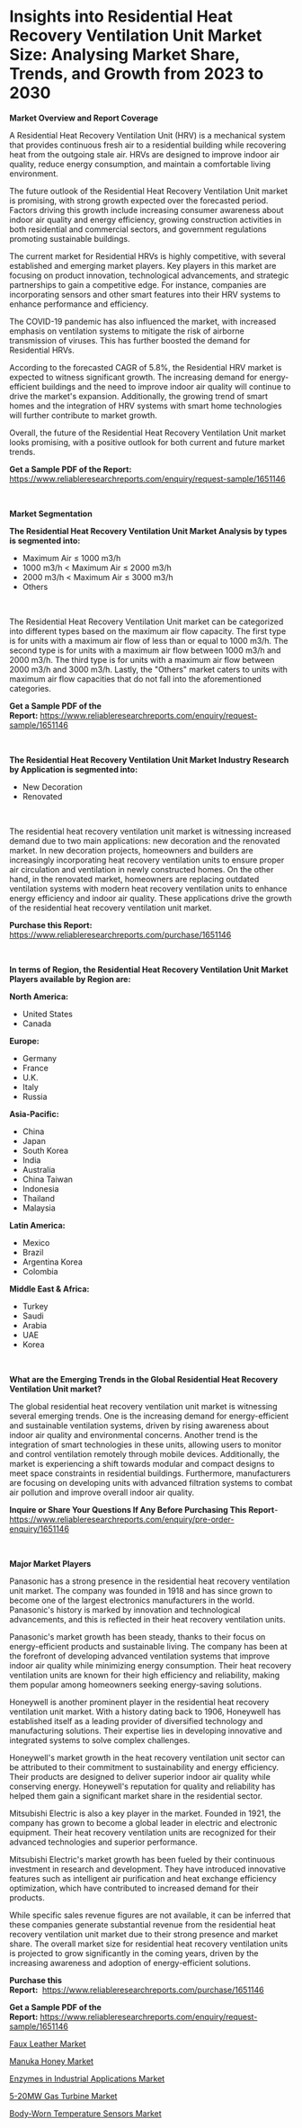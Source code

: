 <p><h1>Insights into Residential Heat Recovery Ventilation Unit Market Size: Analysing Market Share, Trends, and Growth from 2023 to 2030</h1></p><p><strong>Market Overview and Report Coverage</strong></p>
<p><p>A Residential Heat Recovery Ventilation Unit (HRV) is a mechanical system that provides continuous fresh air to a residential building while recovering heat from the outgoing stale air. HRVs are designed to improve indoor air quality, reduce energy consumption, and maintain a comfortable living environment.</p><p>The future outlook of the Residential Heat Recovery Ventilation Unit market is promising, with strong growth expected over the forecasted period. Factors driving this growth include increasing consumer awareness about indoor air quality and energy efficiency, growing construction activities in both residential and commercial sectors, and government regulations promoting sustainable buildings.</p><p>The current market for Residential HRVs is highly competitive, with several established and emerging market players. Key players in this market are focusing on product innovation, technological advancements, and strategic partnerships to gain a competitive edge. For instance, companies are incorporating sensors and other smart features into their HRV systems to enhance performance and efficiency.</p><p>The COVID-19 pandemic has also influenced the market, with increased emphasis on ventilation systems to mitigate the risk of airborne transmission of viruses. This has further boosted the demand for Residential HRVs.</p><p>According to the forecasted CAGR of 5.8%, the Residential HRV market is expected to witness significant growth. The increasing demand for energy-efficient buildings and the need to improve indoor air quality will continue to drive the market's expansion. Additionally, the growing trend of smart homes and the integration of HRV systems with smart home technologies will further contribute to market growth.</p><p>Overall, the future of the Residential Heat Recovery Ventilation Unit market looks promising, with a positive outlook for both current and future market trends.</p></p>
<p><strong>Get a Sample PDF of the Report:</strong> <a href="https://www.reliableresearchreports.com/enquiry/request-sample/1651146">https://www.reliableresearchreports.com/enquiry/request-sample/1651146</a></p>
<p>&nbsp;</p>
<p><strong>Market Segmentation</strong></p>
<p><strong>The Residential Heat Recovery Ventilation Unit Market Analysis by types is segmented into:</strong></p>
<p><ul><li>Maximum Air ≤ 1000 m3/h</li><li>1000 m3/h < Maximum Air ≤ 2000 m3/h</li><li>2000 m3/h < Maximum Air ≤ 3000 m3/h</li><li>Others</li></ul></p>
<p>&nbsp;</p>
<p><p>The Residential Heat Recovery Ventilation Unit market can be categorized into different types based on the maximum air flow capacity. The first type is for units with a maximum air flow of less than or equal to 1000 m3/h. The second type is for units with a maximum air flow between 1000 m3/h and 2000 m3/h. The third type is for units with a maximum air flow between 2000 m3/h and 3000 m3/h. Lastly, the "Others" market caters to units with maximum air flow capacities that do not fall into the aforementioned categories.</p></p>
<p><strong>Get a Sample PDF of the Report:</strong>&nbsp;<a href="https://www.reliableresearchreports.com/enquiry/request-sample/1651146">https://www.reliableresearchreports.com/enquiry/request-sample/1651146</a></p>
<p>&nbsp;</p>
<p><strong>The Residential Heat Recovery Ventilation Unit Market Industry Research by Application is segmented into:</strong></p>
<p><ul><li>New Decoration</li><li>Renovated</li></ul></p>
<p>&nbsp;</p>
<p><p>The residential heat recovery ventilation unit market is witnessing increased demand due to two main applications: new decoration and the renovated market. In new decoration projects, homeowners and builders are increasingly incorporating heat recovery ventilation units to ensure proper air circulation and ventilation in newly constructed homes. On the other hand, in the renovated market, homeowners are replacing outdated ventilation systems with modern heat recovery ventilation units to enhance energy efficiency and indoor air quality. These applications drive the growth of the residential heat recovery ventilation unit market.</p></p>
<p><strong>Purchase this Report:</strong>&nbsp; <a href="https://www.reliableresearchreports.com/purchase/1651146">https://www.reliableresearchreports.com/purchase/1651146</a></p>
<p>&nbsp;</p>
<p><strong>In terms of Region, the Residential Heat Recovery Ventilation Unit Market Players available by Region are:</strong></p>
<p>
    <p> <strong> North America: </strong>
        <ul>
            <li>United States</li>
            <li>Canada</li>
        </ul>
        </p> 
    <p> <strong> Europe: </strong>
        <ul>
            <li>Germany</li>
            <li>France</li>
            <li>U.K.</li>
            <li>Italy</li>
            <li>Russia</li>
        </ul>
        </p> 
    <p> <strong> Asia-Pacific: </strong>
        <ul>
            <li>China</li>
            <li>Japan</li>
            <li>South Korea</li>
            <li>India</li>
            <li>Australia</li>
            <li>China Taiwan</li>
            <li>Indonesia</li>
            <li>Thailand</li>
            <li>Malaysia</li>
        </ul>
        </p> 
    <p> <strong> Latin America: </strong>
        <ul>
            <li>Mexico</li>
            <li>Brazil</li>
            <li>Argentina Korea</li>
            <li>Colombia</li>
        </ul>
        </p> 
    <p> <strong> Middle East & Africa: </strong>
        <ul>
            <li>Turkey</li>
            <li>Saudi</li>
            <li>Arabia</li>
            <li>UAE</li>
            <li>Korea</li>
        </ul>
    </p>
    </p>
<p>&nbsp;</p>
<p><strong>What are the Emerging Trends in the Global Residential Heat Recovery Ventilation Unit market?</strong></p>
<p><p>The global residential heat recovery ventilation unit market is witnessing several emerging trends. One is the increasing demand for energy-efficient and sustainable ventilation systems, driven by rising awareness about indoor air quality and environmental concerns. Another trend is the integration of smart technologies in these units, allowing users to monitor and control ventilation remotely through mobile devices. Additionally, the market is experiencing a shift towards modular and compact designs to meet space constraints in residential buildings. Furthermore, manufacturers are focusing on developing units with advanced filtration systems to combat air pollution and improve overall indoor air quality.</p></p>
<p><strong>Inquire or Share Your Questions If Any Before Purchasing This Report</strong>- <a href="https://www.reliableresearchreports.com/enquiry/pre-order-enquiry/1651146">https://www.reliableresearchreports.com/enquiry/pre-order-enquiry/1651146</a></p>
<p>&nbsp;</p>
<p><strong>Major Market Players</strong></p>
<p><p>Panasonic has a strong presence in the residential heat recovery ventilation unit market. The company was founded in 1918 and has since grown to become one of the largest electronics manufacturers in the world. Panasonic's history is marked by innovation and technological advancements, and this is reflected in their heat recovery ventilation units.</p><p>Panasonic's market growth has been steady, thanks to their focus on energy-efficient products and sustainable living. The company has been at the forefront of developing advanced ventilation systems that improve indoor air quality while minimizing energy consumption. Their heat recovery ventilation units are known for their high efficiency and reliability, making them popular among homeowners seeking energy-saving solutions.</p><p>Honeywell is another prominent player in the residential heat recovery ventilation unit market. With a history dating back to 1906, Honeywell has established itself as a leading provider of diversified technology and manufacturing solutions. Their expertise lies in developing innovative and integrated systems to solve complex challenges.</p><p>Honeywell's market growth in the heat recovery ventilation unit sector can be attributed to their commitment to sustainability and energy efficiency. Their products are designed to deliver superior indoor air quality while conserving energy. Honeywell's reputation for quality and reliability has helped them gain a significant market share in the residential sector.</p><p>Mitsubishi Electric is also a key player in the market. Founded in 1921, the company has grown to become a global leader in electric and electronic equipment. Their heat recovery ventilation units are recognized for their advanced technologies and superior performance.</p><p>Mitsubishi Electric's market growth has been fueled by their continuous investment in research and development. They have introduced innovative features such as intelligent air purification and heat exchange efficiency optimization, which have contributed to increased demand for their products.</p><p>While specific sales revenue figures are not available, it can be inferred that these companies generate substantial revenue from the residential heat recovery ventilation unit market due to their strong presence and market share. The overall market size for residential heat recovery ventilation units is projected to grow significantly in the coming years, driven by the increasing awareness and adoption of energy-efficient solutions.</p></p>
<p><strong>Purchase this Report:</strong>&nbsp;&nbsp;<a href="https://www.reliableresearchreports.com/purchase/1651146">https://www.reliableresearchreports.com/purchase/1651146</a></p>
<p></p>
<p><strong>Get a Sample PDF of the Report:</strong>&nbsp;<a href="https://www.reliableresearchreports.com/enquiry/request-sample/1651146">https://www.reliableresearchreports.com/enquiry/request-sample/1651146</a></p>
<p><p><a href="https://medium.com/@jerez43343/faux-leather-market-size-growth-forecast-2023-2030-1624012261b5">Faux Leather Market</a></p><p><a href="https://medium.com/@aashish.reportprime2/manuka-honey-market-insight-market-trends-growth-forecasted-from-2023-to-2030-0ef9f1fb90ee">Manuka Honey Market</a></p><p><a href="https://www.linkedin.com/pulse/enzymes-industrial-applications-market-challenges-opportunities/">Enzymes in Industrial Applications Market</a></p><p><a href="https://www.linkedin.com/pulse/5-20mw-gas-turbine-market-share-amp-new-trends-analysis/">5-20MW Gas Turbine Market</a></p><p><a href="https://www.linkedin.com/pulse/body-worn-temperature-sensors-market-size-share-amp-trends-analysis/">Body-Worn Temperature Sensors Market</a></p></p>